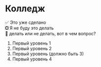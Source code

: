 # Колледж
:white_check_mark: Это уже сделано    
:negative_squared_cross_mark: Я не буду это делать    
:black_square_button: делать или не делать, вот в чем вопрос? 
1. Первый уровень 1
2. Первый уровень 2
2. Первый уровень (должно быть 3)
4. Первый уровень 4
